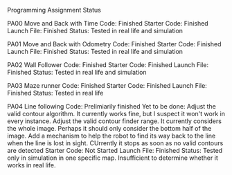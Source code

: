 Programming Assignment Status

PA00 Move and Back with Time
Code: Finished
Starter Code: Finished
Launch File: Finished
Status: Tested in real life and simulation

PA01 Move and Back with Odometry
Code: Finished
Starter Code: Finished
Launch File: Finished
Status: Tested in real life and simulation

PA02 Wall Follower
Code: Finished
Starter Code: Finished
Launch File: Finished
Status: Tested in real life and simulation

PA03 Maze runner
Code: Finished
Starter Code: Finished
Launch File: Finished
Status: Tested in real life

PA04 Line following
Code: Prelimiarily finished
Yet to be done:
    Adjust the valid contour algorithm. It currently works fine, but I suspect it won't work in every instance.
    Adjust the valid contour finder range. It currently considers the whole image. Perhaps it should only consider the bottom half of the image.
    Add a mechanism to help the robot to find its way back to the line when the line is lost in sight. CUrrently it stops as soon as no valid contours are detected
Starter Code: Not Started
Launch File: Finished
Status: Tested only in simulation in one specific map. Insufficient to determine whether it works in real life.